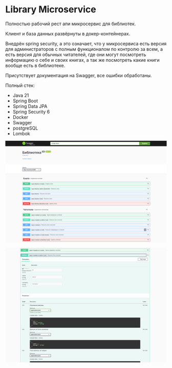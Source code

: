 # Library Microservice
Полностью рабочий рест апи микросервис для библиотек.

Клиент и база данных развёрнуты в докер-контейнерах.

Внедрён spring security, а это означает, что у микросервиса есть версия для администраторов с полным функционалом 
по контролю за всем, а есть версия для обычных читателей, где они могут посмотреть информацию о себе и своих книгах, 
а так же посмотреть какие книги вообще есть в библиотеке.


Присутствует документация на Swagger, все ошибки обработаны.

Полный стек:
* Java 21
* Spring Boot
* Spring Data JPA
* Spring Security 6
* Docker
* Swagger
* postgreSQL
* Lombok

![screen.png](src%2Fmain%2Fresources%2Fimgs%2Fscreen.png)

![screen2.png](src%2Fmain%2Fresources%2Fimgs%2Fscreen2.png)